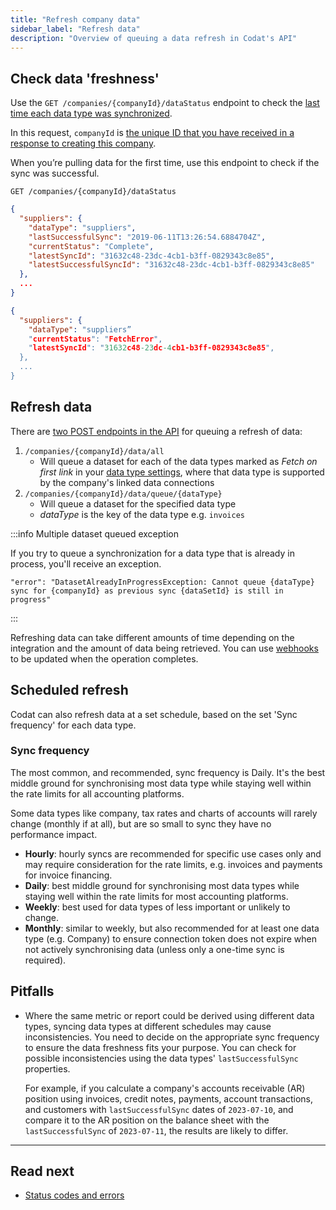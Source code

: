 ```yaml
---
title: "Refresh company data"
sidebar_label: "Refresh data"
description: "Overview of queuing a data refresh in Codat's API"
---
```


## Check data 'freshness'

Use the `GET /companies/{companyId}/dataStatus` endpoint to check the [last time each data type was synchronized](/core-concepts/status).

In this request, `companyId` is [the unique ID that you have received in a response to creating this company](/using-the-api/managing-companies#create-a-codat-company).

When you’re pulling data for the first time, use this endpoint to check if the sync was successful.

`GET /companies/{companyId}/dataStatus`

```json title="Response for a successful first sync"
{
  "suppliers": {
    "dataType": "suppliers",
    "lastSuccessfulSync": "2019-06-11T13:26:54.6884704Z",
    "currentStatus": "Complete",
    "latestSyncId": "31632c48-23dc-4cb1-b3ff-0829343c8e85",
    "latestSuccessfulSyncId": "31632c48-23dc-4cb1-b3ff-0829343c8e85"
  },
  ...
}
```

```json title="Response for an unsuccessful first sync"
{
  "suppliers": {
    "dataType": "suppliers”
    "currentStatus": "FetchError",
    "latestSyncId": "31632c48-23dc-4cb1-b3ff-0829343c8e85",
  },
  ...
}
```

## Refresh data

There are [two POST endpoints in the API](/codat-api#/operations/create--many-pull-operations) for queuing a refresh of data:

1. `/companies/{companyId}/data/all`
   - Will queue a dataset for each of the data types marked as _Fetch on first link_ in your [data type settings](/core-concepts/data-type-settings), where that data type is supported by the company's linked data connections
2. `/companies/{companyId}/data/queue/{dataType}`
   - Will queue a dataset for the specified data type
   - _dataType_ is the key of the data type e.g. `invoices`

:::info Multiple dataset queued exception

If you try to queue a synchronization for a data type that is already in process, you'll receive an exception.

```
"error": "DatasetAlreadyInProgressException: Cannot queue {dataType} sync for {companyId} as previous sync {dataSetId} is still in progress"
```
:::

Refreshing data can take different amounts of time depending on the integration and the amount of data being retrieved. You can use [webhooks](/introduction/webhooks/core-rules-types) to be updated when the operation completes.

## Scheduled refresh

Codat can also refresh data at a set schedule, based on the set 'Sync frequency' for each data type.

### Sync frequency

The most common, and recommended, sync frequency is Daily. It's the best middle ground for synchronising most data type while staying well within the rate limits for all accounting platforms.

Some data types like company, tax rates and charts of accounts will rarely change (monthly if at all), but are so small to sync they have no performance impact.

- **Hourly**: hourly syncs are recommended for specific use cases only and may require consideration for the rate limits, e.g. invoices and payments for invoice financing.
- **Daily**: best middle ground for synchronising most data types while staying well within the rate limits for most accounting platforms.
- **Weekly**: best used for data types of less important or unlikely to change.
- **Monthly**: similar to weekly, but also recommended for at least one data type (e.g. Company) to ensure connection token does not expire when not actively synchronising data (unless only a one-time sync is required).

## Pitfalls

- Where the same metric or report could be derived using different data types, syncing data types at different schedules may cause inconsistencies. You need to decide on the appropriate sync frequency to ensure the data freshness fits your purpose. You can check for possible inconsistencies using the data types' `lastSuccessfulSync` properties.  

    For example, if you calculate a company's accounts receivable (AR) position using invoices, credit notes, payments, account transactions, and customers with `lastSuccessfulSync` dates of `2023-07-10`, and compare it to the AR position on the balance sheet with the `lastSuccessfulSync` of `2023-07-11`, the results are likely to differ.

---

## Read next

- [Status codes and errors](/using-the-api/errors)